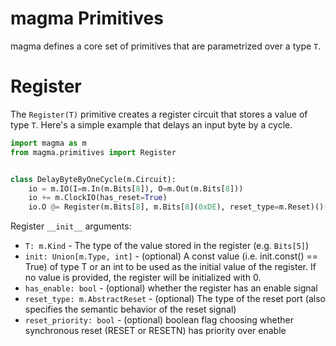 # magma Primitives
magma defines a core set of primitives that are parametrized over a type `T`.

# Register
The `Register(T)` primitive creates a register circuit that stores a value of
type `T`.  Here's a simple example that delays an input byte by a cycle.

```python
import magma as m
from magma.primitives import Register


class DelayByteByOneCycle(m.Circuit):
    io = m.IO(I=m.In(m.Bits[8]), O=m.Out(m.Bits[8])) 
    io += m.ClockIO(has_reset=True)
    io.O @= Register(m.Bits[8], m.Bits[8](0xDE), reset_type=m.Reset)()(io.I)
```

Register `__init__` arguments:
* `T: m.Kind` - The type of the value stored in the register (e.g. `Bits[5]`)
* `init: Union[m.Type, int]` - (optional) A const value (i.e. init.const() ==
                                True) of type T or an int to be used as the
                                initial value of the register.  If no value is
                                provided, the register will be initialized with
                                0.
* `has_enable: bool` - (optional) whether the register has an enable signal
* `reset_type: m.AbstractReset` - (optional) The type of the reset port 
                                  (also specifies the semantic behavior of the
                                  reset signal)
* `reset_priority: bool` - (optional) boolean flag choosing whether synchronous
                           reset (RESET or RESETN) has priority over enable
